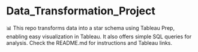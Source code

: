 # Data_Transformation_Project
 📊 This repo transforms data into a star schema using Tableau Prep, enabling easy visualization in Tableau. It also offers simple SQL queries for analysis. Check the README.md for instructions and Tableau links.
